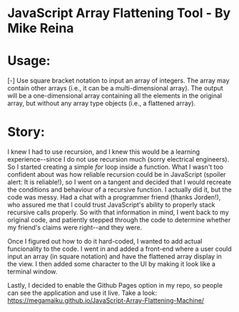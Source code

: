 # JavaScript Array Flattening Tool - By Mike Reina

# Usage:
[-] Use square bracket notation to input an array of integers. The array may contain other arrays (i.e., it can be a multi-dimensional array). The output will be a one-dimensional array containing all the elements in the original array, but without any array type objects (i.e., a flattened array).

# Story:
I knew I had to use recursion, and I knew this would be a learning experience--since I do not use recursion much (sorry electrical engineers). So I started creating a simple *for* loop inside a function. What I wasn't too confident about was how reliable recursion could be in JavaScript (spoiler alert: It is reliable!), so I went on a tangent and decided that I would recreate the conditions and behaviour of a recursive function. I actually did it, but the code was messy. Had a chat with a programmer friend (thanks Jorden!), who assured me that I could trust JavaScript's ability to properly stack recursive calls properly. So with that information in mind, I went back to my original code, and patiently stepped through the code to determine whether my friend's claims were right--and they were.

Once I figured out how to do it hard-coded, I wanted to add actual funcionality to the code. I went in and added a front-end where a user could input an array (in square notation) and have the flattened array display in the view. I then added some character to the UI by making it look like a terminal window.

Lastly, I decided to enable the Github Pages option in my repo, so people can see the application and use it live. Take a look: https://megamaiku.github.io/JavaScript-Array-Flattening-Machine/
